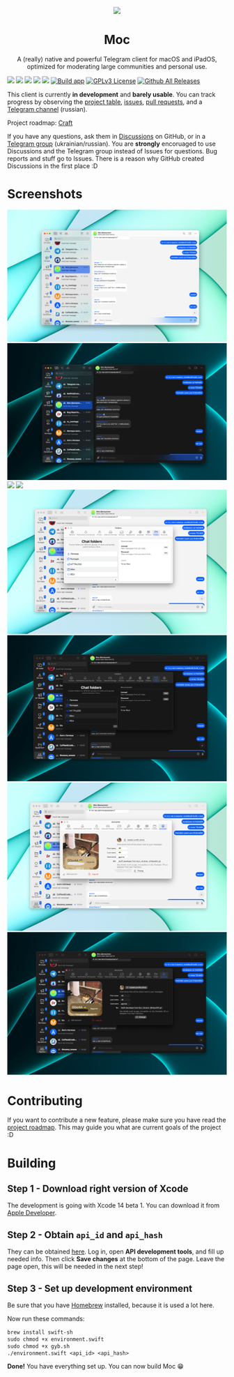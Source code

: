 <p align="center">
  <img src="https://github.com/mock-foundation/moc/raw/master/Shared/Assets.xcassets/AppIcon.appiconset/icon_256x256.png">
</p>

<h1 align="center">Moc</h1>

<p align="center">
A (really) native and powerful Telegram client for macOS and iPadOS, optimized
for moderating large communities and personal use. 
</p>

![](https://img.shields.io/badge/platform-macOS,%20iPadOS-000000?style=flat&logo=apple&logoColor=white)
![](https://img.shields.io/badge/minimum%20OS-macOS%2012,%20iPadOS%2015.2-blueviolet?style=flat&logo=apple&logoColor=white)
![](https://img.shields.io/badge/Swift%205.6-FA7343?style=flat&logo=swift&logoColor=white)
![](https://img.shields.io/badge/SwiftUI-2E00F1?style=flat&logo=swift&logoColor=white)
![](https://img.shields.io/badge/Telegram-2CA5E0?style=flat&logo=telegram&logoColor=white)
[![Build app](https://github.com/ggoraa/moc/actions/workflows/build.yml/badge.svg)](https://github.com/ggoraa/moc/actions/workflows/build.yml)
[![GPLv3 License](https://img.shields.io/badge/License-GPL%20v3-yellow.svg?style=flat)](https://opensource.org/licenses/)
[![Github All Releases](https://img.shields.io/github/downloads/ggoraa/moc/total.svg?style=flat)]() 

This client is currently **in development** and **barely usable**. You can track progress by observing the [project table](https://github.com/users/ggoraa/projects/1/views/4), [issues](https://github.com/ggoraa/moc/issues), [pull requests](https://github.com/ggoraa/moc/pulls), and a [Telegram channel](https://t.me/moc_updates_ru) (russian).

Project roadmap: [Craft](https://www.craft.do/s/rmUOSbIPXTVbCY)

If you have any questions, ask them in [Discussions](https://github.com/ggoraa/moc/discussions) on GitHub, or in a [Telegram group](https://t.me/moc_discussion) (ukrainian/russian). You are **strongly** encoruaged to use Discussions and the Telegram group instead of Issues for questions. Bug reports and stuff go to Issues. There is a reason why GitHub created Discussions in the first place :D

# Screenshots
![](.github/images/screenshots/light/main.png)
![](.github/images/screenshots/dark/main.png)
![](.github/images/screenshots/light/about.png)
![](.github/images/screenshots/dark/about.png)
![](.github/images/screenshots/light/folders.png)
![](.github/images/screenshots/dark/folders.png)
![](.github/images/screenshots/light/account.png)
![](.github/images/screenshots/dark/account.png)

# Contributing

If you want to contribute a new feature, please make sure you have read the [project roadmap](https://www.craft.do/s/rmUOSbIPXTVbCY). This may guide you what are current goals of the project :D

# Building

## Step 1 - Download right version of Xcode

The development is going with Xcode 14 beta 1. You can download it from
[Apple Developer](https://developer.apple.com/download/release/).

## Step 2 - Obtain `api_id` and `api_hash`

They can be obtained [here](https://my.telegram.org/). Log in, open **API development tools**, and fill up needed info. Then click **Save changes**
at the bottom of the page. Leave the page open, this will be needed in the next step!

## Step 3 - Set up development environment

Be sure that you have [Homebrew](https://brew.sh) installed, because it is used a lot here.

Now run these commands:
```shell
brew install swift-sh
sudo chmod +x environment.swift 
sudo chmod +x gyb.sh
./environment.swift <api_id> <api_hash>
```

**Done!** You have everything set up. You can now build Moc 😁
